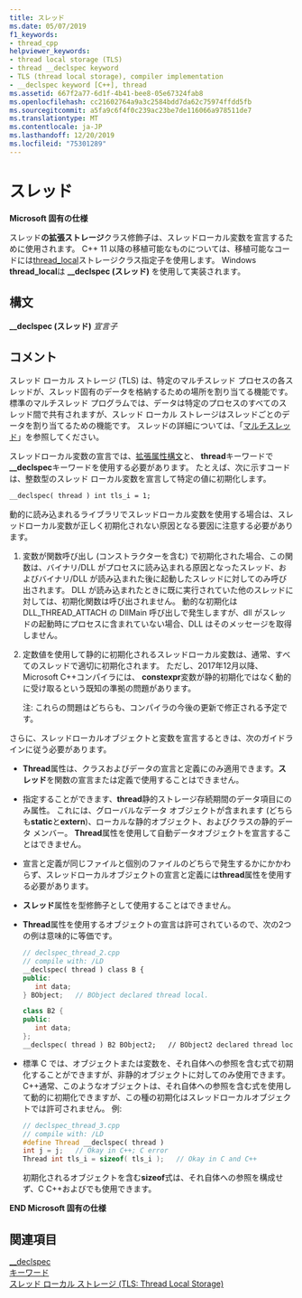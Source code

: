 ```yaml
---
title: スレッド
ms.date: 05/07/2019
f1_keywords:
- thread_cpp
helpviewer_keywords:
- thread local storage (TLS)
- thread __declspec keyword
- TLS (thread local storage), compiler implementation
- __declspec keyword [C++], thread
ms.assetid: 667f2a77-6d1f-4b41-bee8-05e67324fab8
ms.openlocfilehash: cc21602764a9a3c2584bdd7da62c75974ffdd5fb
ms.sourcegitcommit: a5fa9c6f4f0c239ac23be7de116066a978511de7
ms.translationtype: MT
ms.contentlocale: ja-JP
ms.lasthandoff: 12/20/2019
ms.locfileid: "75301289"
---
```

# <a name="thread"></a>スレッド

**Microsoft 固有の仕様**

スレッド**の拡張ストレージ**クラス修飾子は、スレッドローカル変数を宣言するために使用されます。 C++ 11 以降の移植可能なものについては、移植可能なコードには[thread_local](../cpp/storage-classes-cpp.md#thread_local)ストレージクラス指定子を使用します。 Windows **thread_local**は **__declspec (スレッド)** を使用して実装されます。

## <a name="syntax"></a>構文

**__declspec (スレッド)** *宣言子*

## <a name="remarks"></a>コメント

スレッド ローカル ストレージ (TLS) は、特定のマルチスレッド プロセスの各スレッドが、スレッド固有のデータを格納するための場所を割り当てる機能です。 標準のマルチスレッド プログラムでは、データは特定のプロセスのすべてのスレッド間で共有されますが、スレッド ローカル ストレージはスレッドごとのデータを割り当てるための機能です。 スレッドの詳細については、「[マルチスレッド](../parallel/multithreading-support-for-older-code-visual-cpp.md)」を参照してください。

スレッドローカル変数の宣言では、[拡張属性構文](../cpp/declspec.md)と、 **thread**キーワードで **__declspec**キーワードを使用する必要があります。 たとえば、次に示すコードは、整数型のスレッド ローカル変数を宣言して特定の値に初期化します。

```cpp
__declspec( thread ) int tls_i = 1;
```

動的に読み込まれるライブラリでスレッドローカル変数を使用する場合は、スレッドローカル変数が正しく初期化されない原因となる要因に注意する必要があります。

1. 変数が関数呼び出し (コンストラクターを含む) で初期化された場合、この関数は、バイナリ/DLL がプロセスに読み込まれる原因となったスレッド、およびバイナリ/DLL が読み込まれた後に起動したスレッドに対してのみ呼び出されます。 DLL が読み込まれたときに既に実行されていた他のスレッドに対しては、初期化関数は呼び出されません。 動的な初期化は DLL_THREAD_ATTACH の DllMain 呼び出しで発生しますが、dll がスレッドの起動時にプロセスに含まれていない場合、DLL はそのメッセージを取得しません。

1. 定数値を使用して静的に初期化されるスレッドローカル変数は、通常、すべてのスレッドで適切に初期化されます。 ただし、2017年12月以降、Microsoft C++コンパイラには、 **constexpr**変数が静的初期化ではなく動的に受け取るという既知の準拠の問題があります。

   注: これらの問題はどちらも、コンパイラの今後の更新で修正される予定です。

さらに、スレッドローカルオブジェクトと変数を宣言するときは、次のガイドラインに従う必要があります。

- **Thread**属性は、クラスおよびデータの宣言と定義にのみ適用できます。**スレッド**を関数の宣言または定義で使用することはできません。

- 指定することができます、**thread**静的ストレージ存続期間のデータ項目にのみ属性。 これには、グローバルなデータ オブジェクトが含まれます (どちらも**static**と**extern**)、ローカルな静的オブジェクト、およびクラスの静的データ メンバー。 **Thread**属性を使用して自動データオブジェクトを宣言することはできません。

- 宣言と定義が同じファイルと個別のファイルのどちらで発生するかにかかわらず、スレッドローカルオブジェクトの宣言と定義には**thread**属性を使用する必要があります。

- **スレッド**属性を型修飾子として使用することはできません。

- **Thread**属性を使用するオブジェクトの宣言は許可されているので、次の2つの例は意味的に等価です。

    ```cpp
    // declspec_thread_2.cpp
    // compile with: /LD
    __declspec( thread ) class B {
    public:
       int data;
    } BObject;   // BObject declared thread local.

    class B2 {
    public:
       int data;
    };
    __declspec( thread ) B2 BObject2;   // BObject2 declared thread local.
    ```

- 標準 C では、オブジェクトまたは変数を、それ自体への参照を含む式で初期化することができますが、非静的オブジェクトに対してのみ使用できます。 C++通常、このようなオブジェクトは、それ自体への参照を含む式を使用して動的に初期化できますが、この種の初期化はスレッドローカルオブジェクトでは許可されません。 例:

   ```cpp
   // declspec_thread_3.cpp
   // compile with: /LD
   #define Thread __declspec( thread )
   int j = j;   // Okay in C++; C error
   Thread int tls_i = sizeof( tls_i );   // Okay in C and C++
   ```

   初期化されるオブジェクトを含む**sizeof**式は、それ自体への参照を構成せず、C C++およびでも使用できます。

**END Microsoft 固有の仕様**

## <a name="see-also"></a>関連項目

[__declspec](../cpp/declspec.md)<br/>
[キーワード](../cpp/keywords-cpp.md)<br/>
[スレッド ローカル ストレージ (TLS: Thread Local Storage)](../parallel/thread-local-storage-tls.md)